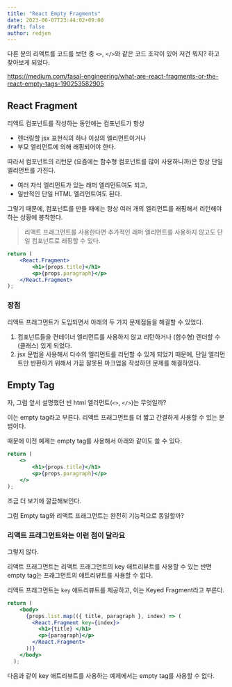 ```yaml
---
title: "React Empty Fragments"
date: 2023-06-07T23:44:02+09:00
draft: false
author: redjen
---
```


다른 분의 리액트를 코드를 보던 중 `<>`, `</>`와 같은 코드 조각이 있어 저건 뭐지? 하고 찾아보게 되었다.

https://medium.com/fasal-engineering/what-are-react-fragments-or-the-react-empty-tags-190253582905

## React Fragment

리액트 컴포넌트를 작성하는 동안에는 컴포넌트가 항상
- 렌더링할 jsx 표현식의 하나 이상의 엘리먼트이거나
- 부모 엘리먼트에 의해 래핑되어야 한다.

따라서 컴포넌트의 리턴문 (요즘에는 함수형 컴포넌트를 많이 사용하니까)은 항상 단일 엘리먼트를 가진다.
- 여러 자식 엘리먼트가 있는 래퍼 엘리먼트여도 되고,
- 일반적인 단일 HTML 엘리먼트여도 된다.

그렇기 때문에, 컴포넌트를 만들 때에는 항상 여러 개의 엘리먼트를 래핑해서 리턴해야 하는 상황에 봉착한다.

> 리액트 프래그먼트를 사용한다면 추가적인 래퍼 엘리먼트를 사용하지 않고도 단일 컴포넌트로 래핑할 수 있다.

```jsx
return (
    <React.Fragment>
        <h1>{props.title}</h1>
        <p>{props.paragraph}</p>
    </React.Fragment>
);
```

### 장점

리액트 프래그먼트가 도입되면서 아래의 두 가지 문제점들을 해결할 수 있었다.

1. 컴포넌트들을 컨테이너 엘리먼트를 사용하지 않고 리턴하거나 (함수형) 렌더할 수 (클래스) 있게 되었다.
2. jsx 문법을 사용해서 다수의 엘리먼트를 리턴할 수 있게 되었기 때문에, 단일 엘리먼트만 반환하기 위해서 가끔 잘못된 마크업을 작성하던 문제를 해결하였다.

## Empty Tag

자, 그럼 앞서 설명했던 빈 html 엘리먼트(`<>`, `</>`)는 무엇일까? 

이는 empty tag라고 부른다. 리액트 프래그먼트를 더 짧고 간결하게 사용할 수 있는 문법이다.

때문에 이전 예제는 empty tag를 사용해서 아래와 같이도 쓸 수 있다.
```jsx
return (
    <>    
        <h1>{props.title}</h1>
        <p>{props.paragraph}</p>
    </>
);
```

조금 더 보기에 깔끔해보인다. 

그럼 Empty tag와 리액트 프래그먼트는 완전히 기능적으로 동일할까?

### 리액트 프래그먼트와는 이런 점이 달라요

그렇지 않다. 

리액트 프래그먼트는 리액트 프래그먼트의 key 애트리뷰트를 사용할 수 있는 반면 empty tag는 프래그먼트의 애트리뷰트를 사용할 수 없다.

리액트 프래그먼트는 `key` 애트리뷰트를 제공하고, 이는 Keyed Fragment라고 부른다.

```jsx
return (
    <body>
      {props.list.map(({ title, paragraph }, index) => (
        <React.Fragment key={index}>
          <h1>{title} </h1>
          <p>{paragraph}</p>
        </React.Fragment>
      ))}
    </body>
  );
```

다음과 같이 key 애트리뷰트를 사용하는 예제에서는 empty tag를 사용할 수 없다.
